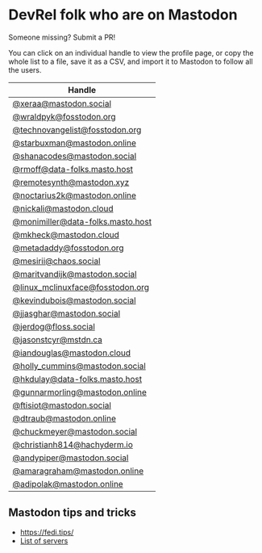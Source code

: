 # DevRel folk who are on Mastodon

Someone missing? Submit a PR!

You can click on an individual handle to view the profile page, or copy the whole list to a file, save it as a CSV, and import it to Mastodon to follow all the users. 

| Handle |
|-|
| [@xeraa@mastodon.social](https://mastodon.social/@xeraa) |
| [@wraldpyk@fosstodon.org](https://fosstodon.org/@wraldpyk) |
| [@technovangelist@fosstodon.org](https://fosstodon.org/@technovangelist) |
| [@starbuxman@mastodon.online](https://mastodon.online/@starbuxman) |
| [@shanacodes@mastodon.social](https://mastodon.social/@shanacodes) |
| [@rmoff@data-folks.masto.host](https://data-folks.masto.host/@rmoff) |
| [@remotesynth@mastodon.xyz](https://mastodon.xyz/@remotesynth) |
| [@noctarius2k@mastodon.online](https://mastodon.online/@noctarius2k) |
| [@nickali@mastodon.cloud](https://mastodon.cloud/@nickali) |
| [@monimiller@data-folks.masto.host](https://data-folks.masto.host/@monimiller) |
| [@mkheck@mastodon.cloud](https://mastodon.cloud/@mkheck) |
| [@metadaddy@fosstodon.org](https://fosstodon.org/@metadaddy) |
| [@mesirii@chaos.social](https://chaos.social/@mesirii) |
| [@maritvandijk@mastodon.social](https://mastodon.social/@maritvandijk) |
| [@linux_mclinuxface@fosstodon.org](https://fosstodon.org/@linux_mclinuxface) |
| [@kevindubois@mastodon.social](https://mastodon.social/@kevindubois) |
| [@jjasghar@mastodon.social](https://mastodon.social/@jjasghar) |
| [@jerdog@floss.social]( https://floss.social/@jerdog) |
| [@jasonstcyr@mstdn.ca](https://mstdn.ca/@jasonstcyr) |
| [@iandouglas@mastodon.cloud](https://mastodon.cloud/@iandouglas) |
| [@holly_cummins@mastodon.social](https://mastodon.social/@holly_cummins) |
| [@hkdulay@data-folks.masto.host](https://data-folks.masto.host/@hkdulay) |
| [@gunnarmorling@mastodon.online](https://mastodon.online/@gunnarmorling) |
| [@ftisiot@mastodon.social]( https://mastodon.social/@ftisiot) |
| [@dtraub@mastodon.online](https://mastodon.online/@dtraub) |
| [@chuckmeyer@mastodon.social](https://mastodon.social/@xeraa) |
| [@christianh814@hachyderm.io](https://hachyderm.io/@christianh814) |
| [@andypiper@mastodon.social](https://mastodon.social/@andypiper) |
| [@amaragraham@mastodon.online](https://mastodon.online/@amaragraham) |
| [@adipolak@mastodon.online](https://mastodon.online/@adipolak) |

## Mastodon tips and tricks

* https://fedi.tips/
* [List of servers](https://joinmastodon.org/servers)
